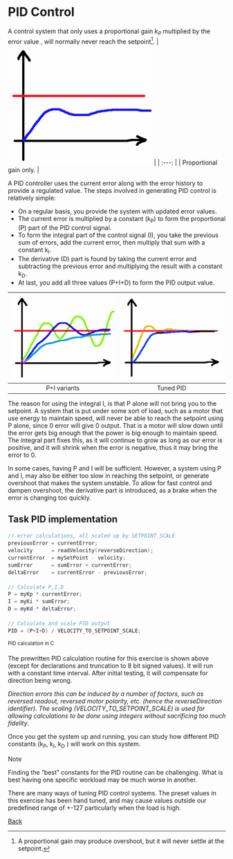 # PID Control

A control system that only uses a proportional gain _k<sub>P</sub>_ multiplied by the error value , will normally never reach the setpoint[^1]. 
| ![P-only](./images/P-only.png) |
| :---: |
| Proportional gain only. |

[^1]: A proportional gain may produce overshoot, but it will never settle at the setpoint.

A PID controller uses the current error along with the error history to provide a regulated value. 
The steps involved in generating PID control is relatively simple: 
* On a regular basis, you provide the system with updated error values. 
* The current error is multiplied by a constant (k<sub>P</sub>) to form the proportional (P) part of the PID control signal.
* To form the integral part of the control signal (I), you take the previous sum of errors, add the current error, then multiply that sum with a constant k<sub>I</sub>.
* The derivative (D) part is found by taking the current error and subtracting the previous error and multiplying the result with a constant k<sub>D</sub>.
* At last, you add all three values (P+I+D) to form the PID output value.

| ![P+I variants](./images/P+I.png) | ![Tuned PID](./images/PID.png) |
 | :---: | :---: |
 | P+I variants | Tuned PID |

The reason for using the integral I, is that P alone will not bring you to the setpoint. 
A system that is put under some sort of load, such as a motor that use energy to maintain speed, will never be able to reach the setpoint using P alone, since 0 error will give 0 output.
That is a motor will slow down until the error gets big enough that the power is big enough to maintain speed.
The integral part fixes this, as it will continue to grow as long as our error is positive, and it will shrink when the error is negative, thus it may bring the error to 0. 

In some cases, having P and I will be sufficient. 
However, a system using P and I, may also be either too slow in reaching the setpoint, or generate overshoot that makes the system unstable. 
To allow for fast control and dampen overshoot, the derivative part is introduced, as a brake when the error is changing too quickly. 


## Task PID implementation ##

```c
// error calculations, all scaled up by SETPOINT_SCALE
previousError = currentError;
velocity      = readVelocity(reverseDirection);
currentError  = mySetPoint - velocity;
sumError      = sumError + currentError;
deltaError    = currentError - previousError;

// Calculate P,I,D
P = myKp * currentError;
I = myKi * sumError;
D = myKd * deltaError;

// Calculate and scale PID output 
PID = (P+I+D) / VELOCITY_TO_SETPOINT_SCALE;
```
<sup>PID calculation in C</sup>

The prewritten PID calculation routine for this exercise is shown above (except for declarations and truncation to 8 bit signed values). 
It will run with a constant time interval. 
After initial testing, it will compensate for direction being wrong. 

_Direction errors this can be induced by a number of factors, such as reversed readout, reversed motor polarity, etc. (hence the reverseDirection identifier). 
The scaling (VELOCITY_TO_SETPOINT_SCALE) is used for allowing calculations to be done using integers without sacrificing too much fidelity._   

Once you get the system up and running, you can study how different PID constants (k<sub>P</sub>, k<sub>I</sub>, k<sub>D</sub> ) will work on this system. 

> [!NOTE]
> Finding the “best” constants for the PID routine can be challenging.
> What is best having one specific workload may be much worse in another.

There are many ways of tuning PID control systems. 
The preset values in this exercise has been hand tuned, and may cause values outside our predefined range of +-127 particularly when the load is high.

[Back](./readme.md)
